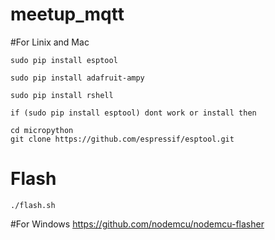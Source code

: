 # meetup_mqtt
#For Linix and Mac

	sudo pip install esptool
	
	sudo pip install adafruit-ampy

	sudo pip install rshell

	if (sudo pip install esptool) dont work or install then

	cd micropython
	git clone https://github.com/espressif/esptool.git

# Flash
	./flash.sh



#For Windows
	https://github.com/nodemcu/nodemcu-flasher
